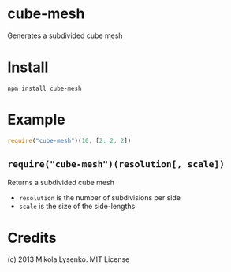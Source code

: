 cube-mesh
=========
Generates a subdivided cube mesh

Install
=======

    npm install cube-mesh
    
Example
=======

```javascript
require("cube-mesh")(10, [2, 2, 2])
```

`require("cube-mesh")(resolution[, scale])`
-------------------------------------------
Returns a subdivided cube mesh

* `resolution` is the number of subdivisions per side
* `scale` is the size of the side-lengths

Credits
=======
(c) 2013 Mikola Lysenko. MIT License